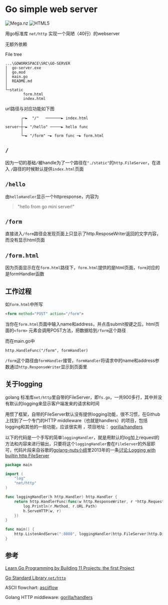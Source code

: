 # Go simple web server

![Mega.nz](https://img.shields.io/badge/Made%20with-Go-1f425f.svg?style=flat&logo=Go&logoColor=3ba9d5&color=3ba9d5) ![HTML5](https://img.shields.io/badge/html5-%23E34F26.svg?style=flat&logo=html5&logoColor=white)

用go标准库 `net/http` 实现一个简陋（40行）的webserver

无额外依赖

File tree

```tree /F
...\GOWORKSPACE\SRC\GO-SERVER
│  go-server.exe 
│  go.mod 
│  main.go 
│  README.md
│  
└─static
        form.html
        index.html
```

url路径与对应功能如下图

```asciiflow
       ┌─►  "/"   ───────► index.html
       │
server─┼─► "/hello" ─────► hello func
       │
       └─► "/form" ─► form func ─► form.html
```

## `/`

因为一切的基础`/`被handle为了一个路径在`"./static"`的`http.FileServer`，在进入 `/`路径的时候默认提供`index.html`页面

## `/hello`

由`helloHandler`显示一个httpresponse，内容为

> "hello from go mini server!"

## `/form`

直接进入`/form`路径会发现页面上只显示了http.ResposeWriter返回的文字内容，而没有显示html页面

## `/form.html`

因为页面显示在在`form.html`路径下，`form.html`提供的是html页面，`form`对应的是formHandler函数

## 工作过程

如`form.html`中所写

```html
<form method="POST" action="/form">
```

当你在`form.html`页面中输入name和address，并点击submit按键之后，html页面的`<form>` 元素会调用POST方法，把数据给到`/form`这个路径

而在main.go中

```golang
http.HandleFunc("/form", formHandler)
```

`/form`这个路径由`formHandler`接管，`formHandler`将请求中的name和address参数通过`http.ResponseWriter`显示到页面里

## 关于logging

golang 标准库`net/http`里自带的FileServer，即`fs.go`，一共900多行，其中并没有默认的logging来显示客户端发来的请求和时间

用惯了框架，自带的FileServer默认没有提供logging功能，很不习惯，在Github上找到了一个专门的HTTP middleware（也就是handlers）的项目，包括logging和其他的一些功能，应该很实用 ，项目地址： [gorilla/handlers](https://github.com/gorilla/handlers)

以下的代码是一个手写的简单`loggingHandler`，就是用默认的log加上request的方法和内容来进行输出，只要将这个`loggingHandler`套在`FileServer`的外层即可，代码片段来自谷歌的[golang-nuts小组](https://groups.google.com/g/golang-nuts)里2013年的一条[讨论:Logging with builtin http FileServer](https://groups.google.com/g/golang-nuts/c/D6yevo6VyyM?pli=1)

```go
package main

import (
	"log"
	"net/http"
)

func loggingHandler(h http.Handler) http.Handler {
	return http.HandlerFunc(func(w http.ResponseWriter, r *http.Request) {
		log.Println(r.Method, r.URL.Path)
		h.ServeHTTP(w, r)
	})
}

func main() {
	http.ListenAndServe(":8080", loggingHandler(http.FileServer(http.Dir("."))))
}

```

## 参考

[Learn Go Programming by Building 11 Projects: the first Project](https://www.youtube.com/watch?v=jFfo23yIWac&t=2800s&ab_channel=freeCodeCamp.org)

[Go Standard Library `net/http`](https://pkg.go.dev/net/http#section-documentation)

ASCII flowchart: [asciiflow](https://asciiflow.com/)

Golang HTTP middleware: [gorilla/handlers](https://github.com/gorilla/handlers)
